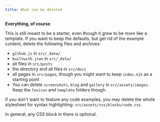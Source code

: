 ```yaml
---
title: What can be deleted
---
```


**Everything, of course**

This is still meant to be a starter, even though it grew to be more like a template.
If you want to keep the defaults, but get rid of the example content, delete the following files and archives:

- `github.js` in `src/_data/`
- `builtwith.json` in `src/_data/`
- all files in `src/posts`
- the directory and all files in `src/docs`
- all pages in `src/pages`, though you might want to keep `index.njk` as a starting point
- You can delete `screenshots`, `blog` and `gallery` in `src/assets/images`.
  Keep the `favicon` and `template` folders though.

If you don't want to feature any code examples, you may delete the whole stylesheet for syntax highlighting: `src/assets/css/blocks/code.css`.

In general, any CSS block in there is optional.
